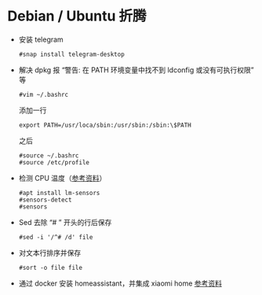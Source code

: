 # Debian / Ubuntu 折腾

- 安装 telegram

  ```
  #snap install telegram-desktop
  ```

- 解决 dpkg 报 “警告: 在 PATH 环境变量中找不到 ldconfig 或没有可执行权限” 等

  ```
  #vim ~/.bashrc
  ```

  添加一行

  ```
  export PATH=/usr/loca/sbin:/usr/sbin:/sbin:\$PATH
  ```

  之后

  ```
  #source ~/.bashrc
  #source /etc/profile
  ```

- 检测 CPU 温度（[参考资料](https://gcore.com/learning/how-to-check-cpu-temperature-on-linux/)）

  ```
  #apt install lm-sensors
  #sensors-detect
  #sensors
  ```

- Sed 去除 “# ” 开头的行后保存

  ```
  #sed -i '/^# /d' file
  ```

- 对文本行排序并保存

  ```
  #sort -o file file
  ```

- 通过 docker 安装 homeassistant，并集成 xiaomi home [参考资料](https://github.com/home-assistant/supervised-installer)
